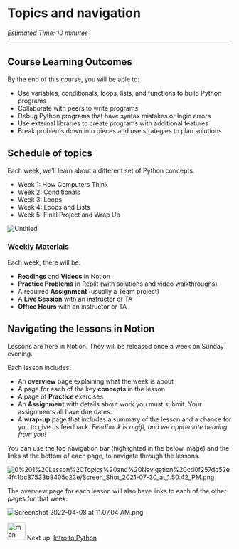 # Topics and navigation

_Estimated Time: 10 minutes_

---

## Course Learning Outcomes

By the end of this course, you will be able to:

- Use variables, conditionals, loops, lists, and functions to build Python programs
- Collaborate with peers to write programs
- Debug Python programs that have syntax mistakes or logic errors
- Use external libraries to create programs with additional features
- Break problems down into pieces and use strategies to plan solutions

## Schedule of topics

Each week, we’ll learn about a different set of Python concepts.

- Week 1: How Computers Think
- Week 2: Conditionals
- Week 3: Loops
- Week 4: Loops and Lists
- Week 5: Final Project and Wrap Up

![Untitled](/future-proof-with-python/learning-with-kibo/lesson-topics-and-navigation/untitled.png)

### Weekly Materials

Each week, there will be:

- **Readings** and **Videos** in Notion
- **Practice Problems** in Replit (with solutions and video walkthroughs)
- A required **Assignment** (usually a Team project)
- A **Live Session** with an instructor or TA
- **Office Hours** with an instructor or TA

## Navigating the lessons in Notion

Lessons are here in Notion. They will be released once a week on Sunday evening.

Each lesson includes:

- An **overview** page explaining what the week is about
- A page for each of the key **concepts** in the lesson
- A page of **Practice** exercises
- An **Assignment** with details about work you must submit. Your assignments all have due dates.
- A **wrap-up** page that includes a summary of the lesson and a chance for you to give us feedback.
  _Feedback is a gift, and we appreciate hearing from you!_

You can use the top navigation bar (highlighted in the below image) and the links at the bottom of each page, to navigate through the lessons.

![0%201%20Lesson%20Topics%20and%20Navigation%20cd0f257dc52e4f41bc87533b3405c23e/Screen_Shot_2021-07-30_at_1.50.42_PM.png](/future-proof-with-python/learning-with-kibo/lesson-topics-and-navigation/screen-shot-2021-07-30-at-1.50.42-pm.png)

The overview page for each lesson will also have links to each of the other pages for that week:

![Screenshot 2022-04-08 at 11.07.04 AM.png](/future-proof-with-python/learning-with-kibo/lesson-topics-and-navigation/screenshot-2022-04-08-at-11.07.04-am.png)

<aside>

<img src="/future-proof-with-python/learning-with-kibo/man-in-hike.png" alt="man-in-hike.png" width="40px" /> Next up: [Intro to Python](/future-proof-with-python/learning-with-kibo/intro-to-programming-in-python.md)

</aside>
